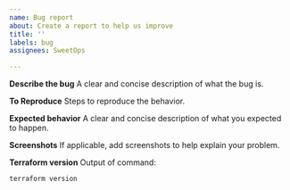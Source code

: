 ```yaml
---
name: Bug report
about: Create a report to help us improve
title: ''
labels: bug
assignees: SweetOps

---
```


**Describe the bug**
A clear and concise description of what the bug is.

**To Reproduce**
Steps to reproduce the behavior.

**Expected behavior**
A clear and concise description of what you expected to happen.

**Screenshots**
If applicable, add screenshots to help explain your problem.

**Terraform version**
Output of  command:
```sh
terraform version
```
